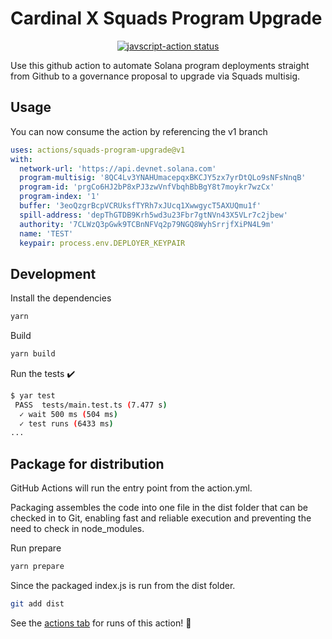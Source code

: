# Cardinal X Squads Program Upgrade

<p align="center">
  <a href="https://github.com/actions/javascript-action/actions"><img alt="javscript-action status" src="https://github.com/actions/javascript-action/workflows/units-test/badge.svg"></a>
</p>

Use this github action to automate Solana program deployments straight from Github to a governance proposal to upgrade via Squads multisig.

## Usage

You can now consume the action by referencing the v1 branch

```yaml
uses: actions/squads-program-upgrade@v1
with:
  network-url: 'https://api.devnet.solana.com'
  program-multisig: '8QC4Lv3YNAHUmacepqxBKCJY5zx7yrDtQLo9sNFsNnqB'
  program-id: 'prgCo6HJ2bP8xPJ3zwVnfVbqhBbBgY8t7moykr7wzCx'
  program-index: '1'
  buffer: '3eoQzgrBcpVCRUksfTYRh7xJUcq1XwwgycT5AXUQmu1f'
  spill-address: 'depThGTDB9Krh5wd3u23Fbr7gtNVn43X5VLr7c2jbew'
  authority: '7CLWzQ3pGwk9TCBnNFVq2p79NGQ8WyhSrrjfXiPN4L9m'
  name: 'TEST'
  keypair: process.env.DEPLOYER_KEYPAIR
```

## Development

Install the dependencies

```bash
yarn
```

Build

```bash
yarn build
```

Run the tests :heavy_check_mark:

```bash
$ yar test
 PASS  tests/main.test.ts (7.477 s)
  ✓ wait 500 ms (504 ms)
  ✓ test runs (6433 ms)
...
```

## Package for distribution

GitHub Actions will run the entry point from the action.yml.

Packaging assembles the code into one file in the dist folder that can be checked in to Git, enabling fast and reliable execution and preventing the need to check in node_modules.

Run prepare

```bash
yarn prepare
```

Since the packaged index.js is run from the dist folder.

```bash
git add dist
```

See the [actions tab](https://github.com/actions/squads-program-upgrade/actions) for runs of this action! :rocket:
